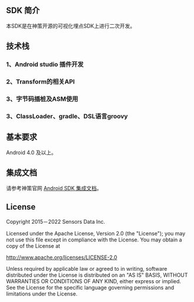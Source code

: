 
## SDK 简介

本SDK是在神策开源的可视化埋点SDK上进行二次开发。

## 技术栈
### 1、Android studio 插件开发
### 2、Transform的相关API
### 3、字节码插桩及ASM使用
### 3、ClassLoader、gradle、DSL语言groovy

## 基本要求
Android 4.0 及以上。

## 集成文档

请参考神策官网 [Android SDK 集成文档](http://www.sensorsdata.cn/manual/android_sdk.html)。

## License

Copyright 2015－2022 Sensors Data Inc.

Licensed under the Apache License, Version 2.0 (the "License");
you may not use this file except in compliance with the License.
You may obtain a copy of the License at

http://www.apache.org/licenses/LICENSE-2.0

Unless required by applicable law or agreed to in writing, software
distributed under the License is distributed on an "AS IS" BASIS,
WITHOUT WARRANTIES OR CONDITIONS OF ANY KIND, either express or implied.
See the License for the specific language governing permissions and
limitations under the License.
